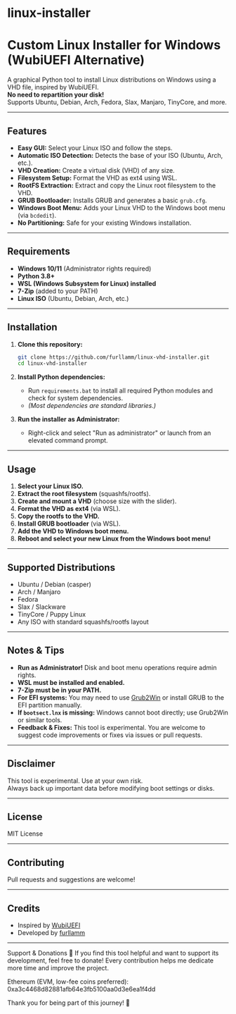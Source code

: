 # linux-installer

# Custom Linux Installer for Windows (WubiUEFI Alternative)

A graphical Python tool to install Linux distributions on Windows using a VHD file, inspired by WubiUEFI.  
**No need to repartition your disk!**  
Supports Ubuntu, Debian, Arch, Fedora, Slax, Manjaro, TinyCore, and more.

---

## Features

- **Easy GUI:** Select your Linux ISO and follow the steps.
- **Automatic ISO Detection:** Detects the base of your ISO (Ubuntu, Arch, etc.).
- **VHD Creation:** Create a virtual disk (VHD) of any size.
- **Filesystem Setup:** Format the VHD as ext4 using WSL.
- **RootFS Extraction:** Extract and copy the Linux root filesystem to the VHD.
- **GRUB Bootloader:** Installs GRUB and generates a basic `grub.cfg`.
- **Windows Boot Menu:** Adds your Linux VHD to the Windows boot menu (via `bcdedit`).
- **No Partitioning:** Safe for your existing Windows installation.

---

## Requirements

- **Windows 10/11** (Administrator rights required)
- **Python 3.8+**
- **WSL (Windows Subsystem for Linux) installed**
- **7-Zip** (added to your PATH)
- **Linux ISO** (Ubuntu, Debian, Arch, etc.)

---

## Installation

1. **Clone this repository:**
    ```sh
    git clone https://github.com/furllamm/linux-vhd-installer.git
    cd linux-vhd-installer
    ```

2. **Install Python dependencies:**
    - Run `requirements.bat` to install all required Python modules and check for system dependencies.
    - *(Most dependencies are standard libraries.)*

3. **Run the installer as Administrator:**
    - Right-click and select "Run as administrator" or launch from an elevated command prompt.

---

## Usage

1. **Select your Linux ISO.**
2. **Extract the root filesystem** (squashfs/rootfs).
3. **Create and mount a VHD** (choose size with the slider).
4. **Format the VHD as ext4** (via WSL).
5. **Copy the rootfs to the VHD.**
6. **Install GRUB bootloader** (via WSL).
7. **Add the VHD to Windows boot menu.**
8. **Reboot and select your new Linux from the Windows boot menu!**

---

## Supported Distributions

- Ubuntu / Debian (casper)
- Arch / Manjaro
- Fedora
- Slax / Slackware
- TinyCore / Puppy Linux
- Any ISO with standard squashfs/rootfs layout

---

## Notes & Tips

- **Run as Administrator!** Disk and boot menu operations require admin rights.
- **WSL must be installed and enabled.**
- **7-Zip must be in your PATH.**
- **For EFI systems:** You may need to use [Grub2Win](https://sourceforge.net/projects/grub2win/) or install GRUB to the EFI partition manually.
- **If `bootsect.lnx` is missing:** Windows cannot boot directly; use Grub2Win or similar tools.
- **Feedback & Fixes:** This tool is experimental. You are welcome to suggest code improvements or fixes via issues or pull requests.

---

## Disclaimer

This tool is experimental. Use at your own risk.  
Always back up important data before modifying boot settings or disks.

---

## License

MIT License

---

## Contributing

Pull requests and suggestions are welcome!

---

## Credits

- Inspired by [WubiUEFI](https://github.com/hakuna-m/wubiuefi)
- Developed by [furllamm](https://github.com/furllamm)

---

Support & Donations 🙏
If you find this tool helpful and want to support its development, feel free to donate! Every contribution helps me dedicate more time and improve the project.

Ethereum (EVM, low-fee coins preferred):
0xa3c4468d82881afb64e3fb5100aa0d3e6ea1f4dd

Thank you for being part of this journey! 🚀



